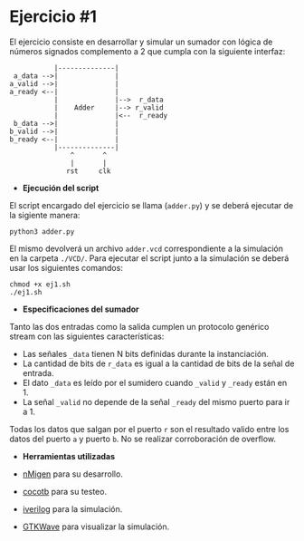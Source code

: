 # Ejercicio #1

El ejercicio consiste en desarrollar y simular un sumador con lógica de números signados complemento a 2 que cumpla con la siguiente interfaz:

```
           |--------------|
 a_data -->|              |
a_valid -->|              |
a_ready <--|              |
           |              |-->  r_data
           |    Adder     |--> r_valid
           |              |<--  r_ready
 b_data -->|              |
b_valid -->|              |
b_ready <--|              |
           |--------------|
               ^       ^
               |       |
              rst     clk
```


* **Ejecución del script**

El script encargado del ejercicio se llama (`adder.py`) y se deberá ejecutar de la sigiente manera: 

```
python3 adder.py  
```
El mismo devolverá un archivo `adder.vcd` correspondiente a la simulación en la carpeta `./VCD/`. Para ejecutar el script junto
a la simulación se deberá usar los siguientes comandos:

```
chmod +x ej1.sh
./ej1.sh 
```


* **Especificaciones del sumador**

Tanto las dos entradas como la salida cumplen un protocolo genérico stream con las
siguientes características:

* Las señales `_data` tienen N bits definidas durante la instanciación.
* La cantidad de bits de `r_data` es igual a la cantidad de bits de la señal de entrada. 
* El dato `_data` es leído por el sumidero cuando `_valid` y `_ready` están en 1.
* La señal `_valid` no depende de la señal `_ready` del mismo puerto para ir a 1.

Todas los datos que salgan por el puerto `r` son el resultado valido entre los datos
del puerto `a` y puerto `b`. No se realizar corroboración de overflow.



* **Herramientas utilizadas**

* [nMigen](https://nmigen.info/nmigen/latest/) para su desarrollo.
* [cocotb](https://docs.cocotb.org/en/stable/) para su testeo.
* [iverilog](http://iverilog.icarus.com/) para la simulación.
* [GTKWave](http://gtkwave.sourceforge.net/) para visualizar la simulación.
